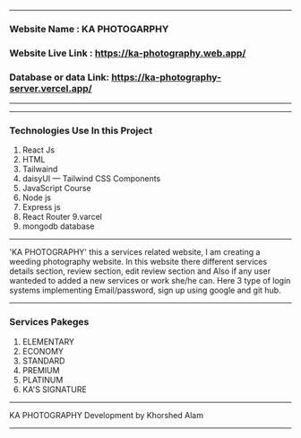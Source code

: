 *************************************************************************

### Website Name  : KA PHOTOGARPHY

### Website Live Link : https://ka-photography.web.app/

### Database or data Link: https://ka-photography-server.vercel.app/

*************************************************************************

*************************************************************************

### Technologies Use In this Project ###

1. React Js
2. HTML
3. Tailwaind
4. daisyUI — Tailwind CSS Components
5. JavaScript Course
6. Node js
7. Express js
8. React Router
9.varcel
10. mongodb database

*************************************************************************

'KA PHOTOGRAPHY' this a services related website, I am creating a weeding photography website. In this website there different services details section, review section, edit review section and Also if any user wanteded to added a new services or work she/he can. Here 3 type of login systems implementing Email/password, sign up using google and git hub.

*************************************************************************

### Services Pakeges ###

1. ELEMENTARY
2. ECONOMY
3. STANDARD
4. PREMIUM
5. PLATINUM
6. KA'S SIGNATURE

*************************************************************************

KA PHOTOGRAPHY 
Development by Khorshed Alam

*************************************************************************
